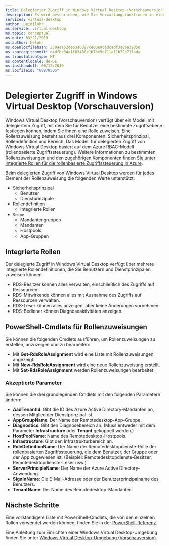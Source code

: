 ```yaml
---
title: Delegierter Zugriff in Windows Virtual Desktop (Vorschauversion) – Azure
description: Es wird beschrieben, wie Sie Verwaltungsfunktionen in einer Windows Virtual Desktop-Bereitstellung (Vorschauversion) delegieren, und es werden Beispiele gegeben.
services: virtual-desktop
author: Heidilohr
ms.service: virtual-desktop
ms.topic: conceptual
ms.date: 03/21/2019
ms.author: helohr
ms.openlocfilehash: 250aea52de63a6397ce00e9cadcadf3a8ba39858
ms.sourcegitcommit: d4dfbc34a1f03488e1b7bc5e711a11b72c717ada
ms.translationtype: HT
ms.contentlocale: de-DE
ms.lasthandoff: 06/13/2019
ms.locfileid: "60870505"
---
```

# <a name="delegated-access-in-windows-virtual-desktop-preview"></a>Delegierter Zugriff in Windows Virtual Desktop (Vorschauversion)

Windows Virtual Desktop (Vorschauversion) verfügt über ein Modell mit delegiertem Zugriff, mit dem Sie für Benutzer eine bestimmte Zugriffsebene festlegen können, indem Sie ihnen eine Rolle zuweisen. Eine Rollenzuweisung besteht aus drei Komponenten: Sicherheitsprinzipal, Rollendefinition und Bereich. Das Modell für delegierten Zugriff von Windows Virtual Desktop basiert auf dem Azure RBAC-Modell (rollenbasierte Zugriffssteuerung). Weitere Informationen zu bestimmten Rollenzuweisungen und den zugehörigen Komponenten finden Sie unter [Integrierte Rollen für die rollenbasierte Zugriffssteuerung in Azure](https://docs.microsoft.com/azure/active-directory/role-based-access-built-in-roles).

Beim delegierten Zugriff von Windows Virtual Desktop werden für jedes Element der Rollenzuweisung die folgenden Werte unterstützt:

* Sicherheitsprinzipal
    * Benutzer
    * Dienstprinzipale
* Rollendefinition
    * Integrierte Rollen
* `Scope`
    * Mandantengruppen
    * Mandanten
    * Hostpools
    * App-Gruppen

## <a name="built-in-roles"></a>Integrierte Rollen

Der delegierte Zugriff in Windows Virtual Desktop verfügt über mehrere integrierte Rollendefinitionen, die Sie Benutzern und Dienstprinzipalen zuweisen können.

* RDS-Besitzer können alles verwalten, einschließlich des Zugriffs auf Ressourcen.
* RDS-Mitwirkende können alles mit Ausnahme des Zugriffs auf Ressourcen verwalten.
* RDS-Leser können alles anzeigen, aber keine Änderungen vornehmen.
* RDS-Bediener können Diagnoseaktivitäten anzeigen.

## <a name="powershell-cmdlets-for-role-assignments"></a>PowerShell-Cmdlets für Rollenzuweisungen

Sie können die folgenden Cmdlets ausführen, um Rollenzuweisungen zu erstellen, anzuzeigen und zu bearbeiten:

* Mit **Get-RdsRoleAssignment** wird eine Liste mit Rollenzuweisungen angezeigt.
* Mit **New-RdsRoleAssignment** wird eine neue Rollenzuweisung erstellt.
* Mit **Set-RdsRoleAssignment** werden Rollenzuweisungen bearbeitet.

### <a name="accepted-parameters"></a>Akzeptierte Parameter

Sie können die drei grundlegenden Cmdlets mit den folgenden Parametern ändern:

* **AadTenantId**: Gibt die ID des Azure Active Directory-Mandanten an, dessen Mitglied der Dienstprinzipal ist.
* **AppGroupName**: Der Name der Remotedesktop-App-Gruppe.
* **Diagnostics**: Gibt den Diagnosebereich an. (Muss entweder mit dem Parameter **Infrastructure** oder **Tenant** gekoppelt werden.)
* **HostPoolName**: Name des Remotedesktop-Hostpools.
* **Infrastructure**: Gibt den Infrastrukturbereich an.
* **RoleDefinitionName**: Der Name der Remotedesktopdienste-Rolle der rollenbasierten Zugriffssteuerung, die dem Benutzer, der Gruppe oder der App zugewiesen ist. (Beispiel: Remotedesktopdienste-Besitzer, Remotedesktopdienste-Leser usw.)
* **ServerPrincipleName**: Der Name der Azure Active Directory-Anwendung.
* **SignInName**: Die E-Mail-Adresse oder der Benutzerprinzipalname des Benutzers.
* **TenantName**: Der Name des Remotedesktop-Mandanten.

## <a name="next-steps"></a>Nächste Schritte

Eine vollständigere Liste mit PowerShell-Cmdlets, die von den einzelnen Rollen verwendet werden können, finden Sie in der [PowerShell-Referenz](/powershell/windows-virtual-desktop/overview).

Eine Anleitung zum Einrichten einer Windows Virtual Desktop-Umgebung finden Sie unter [Windows Virtual Desktop-Umgebung (Vorschauversion)](environment-setup.md).
